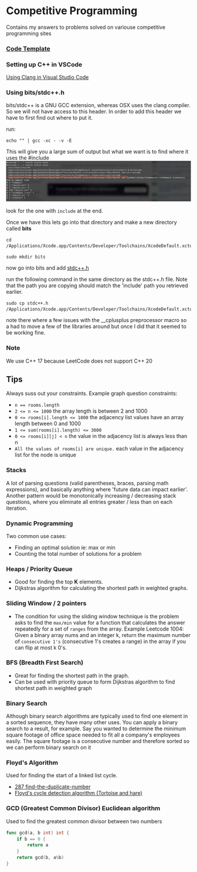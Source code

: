# Competitive Programming

Contains my answers to problems solved on variouse competitive programming sites

### [Code Template](./CODE_TEMPLATES.md)

### Setting up C++ in VSCode

[Using Clang in Visual Studio Code](https://code.visualstudio.com/docs/cpp/config-clang-mac)

### Using bits/stdc++.h

bits/stdc++ is a GNU GCC extension, whereas OSX uses the clang compiler. So we will not have access to this header.
In order to add this header we have to first find out where to put it.

run:

```
echo "" | gcc -xc - -v -E
```

This will give you a large sum of output but what we want is to find where it uses the #include
![finding include](./assets/findingInclude.png)

look for the one with `include` at the end.

Once we have this lets go into that directory and make a new directory called **bits**

```
cd /Applications/Xcode.app/Contents/Developer/Toolchains/XcodeDefault.xctoolchain/usr/include
```

```
sudo mkdir bits
```

now go into bits and add [stdc++.h](https://github.com/gcc-mirror/gcc/blob/master/libstdc%2B%2B-v3/include/precompiled/stdc%2B%2B.h)

run the following command in the same directory as the stdc++.h file. Note that the path you are copying should match the 'include' path
you retrieved earlier.

```
sudo cp stdc++.h /Applications/Xcode.app/Contents/Developer/Toolchains/XcodeDefault.xctoolchain/usr/include/bits/stdc++.h
```

note there where a few issues with the \_\_cplusplus preprocessor macro so a had to move a few of the libraries around but once I did
that it seemed to be working fine.

### Note

We use C++ 17 because LeetCode does not support C++ 20

## Tips

Always suss out your constraints. Example graph question constraints:

- `n == rooms.length`
- `2 <= n <= 1000` the array length is between 2 and 1000
- `0 <= rooms[i].length <= 1000` the adjacency list values have an array length between 0 and 1000
- `1 <= sum(rooms[i].length) <= 3000`
- `0 <= rooms[i][j] < n` the value in the adjacency list is always less than n
- `All the values of rooms[i] are unique.` each value in the adjacency list for the node is unique

### Stacks

A lot of parsing questions (valid parentheses, braces, parsing math expressions),
and basically anything where 'future data can impact earlier'.
Another pattern would be monotonically increasing / decreasing stack questions, where you eliminate all entries greater / less
than on each iteration.

### Dynamic Programming

Two common use cases:

- Finding an optimal solution ie: max or min
- Counting the total number of solutions for a problem

### Heaps / Priority Queue

- Good for finding the top **K** elements.
- Dijkstras algorithm for calculating the shortest path in weighted graphs.

### Sliding Window / 2 pointers

- The condition for using the sliding window technique is the problem asks to find the `max/min` value for a function that calculates
  the answer repeatedly for a set of `ranges` from the array.
  Example Leetcode 1004: Given a binary array nums and an integer k, return the maximum number of `consecutive 1's` (consecutive 1's creates a range)
  in the array if you can flip at most k 0's.

### BFS (Breadth First Search)

- Great for finding the shortest path in the graph.
- Can be used with priority queue to form Dijkstras algorithm to find shortest path in weighted graph

### Binary Search

Although binary search algorithms are typically used to find one element in a sorted sequence, they have many other uses.
You can apply a binary search to a result, for example. Say you wanted to determine the minimum square footage of office space needed to fit all a company's employees easily.
The square footage is a consecutive number and therefore sorted so we can perform binary search on it

### Floyd's Algorithm

Used for finding the start of a linked list cycle.

- [287 find-the-duplicate-number](https://leetcode.com/problems/find-the-duplicate-number/description/)
- [Floyd's cycle detection algorithm (Tortoise and hare)](https://www.youtube.com/watch?v=PvrxZaH_eZ4)

### GCD (Greatest Common Divisor) Euclidean algorithm

Used to find the greatest common divisor between two numbers

```go
func gcd(a, b int) int {
	if b == 0 {
		return a
	}
	return gcd(b, a%b)
}
```
